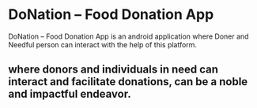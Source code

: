 # DoNation – Food Donation App

DoNation – Food Donation App is an android application where Doner and Needful person can interact with the help of this platform.

## where donors and individuals in need can interact and facilitate donations, can be a noble and impactful endeavor. 
